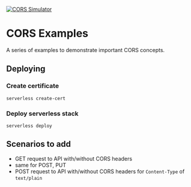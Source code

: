 [![CORS Simulator](https://github.com/tkgregory/cors-simulator/actions/workflows/ci.yml/badge.svg)](https://github.com/tkgregory/cors-simulator/actions/workflows/ci.yml)

# CORS Examples

A series of examples to demonstrate important CORS concepts.

## Deploying

### Create certificate

`serverless create-cert`

### Deploy serverless stack

`serverless deploy`

## Scenarios to add

* GET request to API with/without CORS headers
* same for POST, PUT
* POST request to API with/without CORS headers for `Content-Type` of `text/plain`
